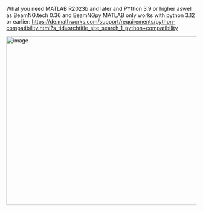 What you need MATLAB R2023b and later and PYthon 3.9 or higher aswell as BeamNG.tech 0.36 and BeamNGpy MATLAB only works with python 3.12 or earlier: https://de.mathworks.com/support/requirements/python-compatibility.html?s_tid=srchtitle_site_search_1_python+compatibility

<img width="699" height="446" alt="image" src="https://github.com/user-attachments/assets/477e2768-79b5-4a96-842b-2a0597fb4d29" />
